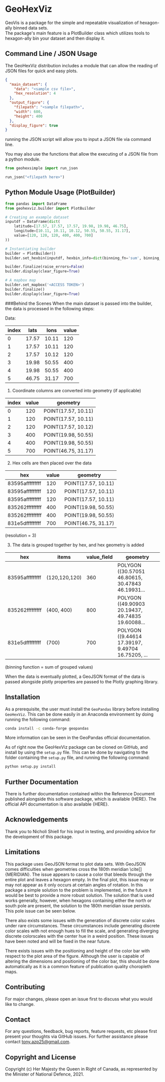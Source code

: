 # GeoHexViz

GeoVis is a package for the simple and repeatable visualization of hexagon-ally binned data sets.\
The package's main feature is a PlotBuilder class which utilizes tools to hexagon-ally bin your dataset and then display it.

## Command Line / JSON Usage
The GeoHexViz distribution includes a module that can allow the reading of JSON files
for quick and easy plots.

```json
{
  "main_dataset": {
    "data": "<sample csv file>",
    "hex_resolution": 4
  },
  "output_figure": {
    "filepath": "<sample filepath>",
    "width": 600,
    "height": 400
  },
  "display_figure": true
}
```
running the JSON script will allow you to input a JSON file via command line.

You may also use the functions that allow the executing of a JSON file from a python module.

```python
from geohexsimple import run_json

run_json("<filepath here>")
```

## Python Module Usage (PlotBuilder)

```python
from pandas import DataFrame
from geohexviz.builder import PlotBuilder

# Creating an example dataset
inputdf = DataFrame(dict(
    latitude=[17.57, 17.57, 17.57, 19.98, 19.98, 46.75],
    longitude=[10.11, 10.11, 10.12, 50.55, 50.55, 31.17],
    value=[120, 120, 120, 400, 400, 700]
))

# Instantiating builder
builder = PlotBuilder()
builder.set_hexbin(inputdf, hexbin_info=dict(binning_fn='sum', binning_field='value'))

builder.finalize(raise_errors=False)
builder.display(clear_figure=True)

# A mapbox map
builder.set_mapbox('<ACCESS TOKEN>')
builder.finalize()
builder.display(clear_figure=True)
```

###Behind the Scenes
When the main dataset is passed into the builder, the data is processed in the following steps:

Data:

| index |  lats |  lons | value |
|-------|-------|-------|-------|
|   0   | 17.57 | 10.11 |  120  |
|   1   | 17.57 | 10.11 |  120  |
|   2   | 17.57 | 10.12 |  120  |
|   3   | 19.98 | 50.55 |  400  |
|   4   | 19.98 | 50.55 |  400  |
|   5   | 46.75 | 31.17 |  700  |

1) Coordinate columns are converted into geometry (if applicable)

| index | value |       geometry      |
|-------|-------|---------------------|
|   0   |  120  | POINT(17.57, 10.11) |
|   1   |  120  | POINT(17.57, 10.11) |
|   2   |  120  | POINT(17.57, 10.12) |
|   3   |  400  | POINT(19.98, 50.55) |
|   4   |  400  | POINT(19.98, 50.55) |
|   5   |  700  | POINT(46.75, 31.17) |

2) Hex cells are then placed over the data

|       hex       | value |       geometry      |
|-----------------|-------|---------------------|
| 83595afffffffff |  120  | POINT(17.57, 10.11) |
| 83595afffffffff |  120  | POINT(17.57, 10.11) |
| 83595afffffffff |  120  | POINT(17.57, 10.11) |
| 835262fffffffff |  400  | POINT(19.98, 50.55) |
| 835262fffffffff |  400  | POINT(19.98, 50.55) |
| 831e5dfffffffff |  700  | POINT(46.75, 31.17) |
(resolution = 3)

3) The data is grouped together by hex, and hex geometry is added

|       hex       |     items     | value_field |                      geometry                     |
|-----------------|---------------|-------------|---------------------------------------------------|
| 83595afffffffff | (120,120,120) |     360     | POLYGON ((30.57051 46.80615, 30.47843 46.19931... |
| 835262fffffffff |   (400, 400)  |     800     | POLYGON ((49.90903 20.19437, 49.74835 19.60088... |
| 831e5dfffffffff |     (700)     |     700     | POLYGON ((9.44614 17.39197, 9.49704 16.75205, ... |
(binning function = sum of grouped values)

When the data is eventually plotted, a GeoJSON format of the data is passed
alongside plotly properties are passed to the Plotly graphing library.

## Installation
As a prerequisite, the user must install the ``GeoPandas`` library before
installing ``GeoHexViz``.
This can be done easily in an Anaconda environment by doing running the
following command:

```bash
conda install -c conda-forge geopandas
```

More information can be seen in the GeoPandas official documentation.


As of right now the GeoHexViz package can be cloned on GitHub, and
install by using the ``setup.py`` file.
This can be done by navigating to the folder containing the ``setup.py`` file,
and running the following command:

```bash
python setup.py install
```

## Further Documentation
There is further documentation contained within the Reference Document published
alongside this software package, which is available {HERE}. The official API
documentation is also available {HERE}.

## Acknowledgements
Thank you to Nicholi Shiell for his input in testing, and providing advice for
the development of this package.

## Limitations
This package uses GeoJSON format to plot data sets. With GeoJSON comes
difficulties when geometries cross the 180th meridian \cite[]{MERIDIAN}.
The issue appears to cause a color that bleeds through the entire plot
and leaves a hexagon empty. In the final plot, this issue may or may not appear as
it only occurs at certain angles of rotation. In this package a simple
solution to the problem is implemented, in the future it would be best
to provide a more robust solution. The solution that is used works generally,
however, when hexagons containing either the north or south pole are present,
the solution to the 180th meridian issue persists. 
This pole issue can be seen below.



There also exists some issues with the generation of discrete color scales
under rare circumstances. These circumstances include generating discrete
color scales with not enough hues to fill the scale, and generating diverging discrete
colorscales with the center hue in a weird position. These issues have been
noted and will be fixed in the near future. 

There exists issues with the positioning and height of the color bar
with respect to the plot area of the figure. Although the user is capable of altering
the dimensions and positioning of the color bar, this should be done automatically
as it is a common feature of publication quality choropleth maps.

## Contributing
For major changes, please open an issue first to discuss what you would like to change.

## Contact
For any questions, feedback, bug reports, feature requests, etc please first
present your thoughts via GitHub issues. For further assistance please
contact tony.azp25@gmail.com.

## Copyright and License
Copyright (c) Her Majesty the Queen in Right of Canada, as represented by
the Minister of National Defence, 2021.
